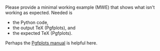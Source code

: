 Please provide a minimal working example (MWE) that shows what isn't working as
expected. Needed is

  * the Python code,
  * the output TeX (Pgfplots), and
  * the expected TeX (Pgfplots).

Perhaps the [Pgfplots manual](http://mirror.ctan.org/tex-archive/graphics/pgf/contrib/pgfplots/doc/pgfplots.pdf)
is helpful here.
